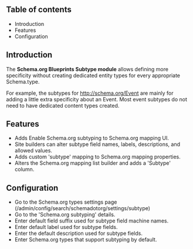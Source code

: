 Table of contents
-----------------

* Introduction
* Features
* Configuration


Introduction
------------

The **Schema.org Blueprints Subtype module** allows defining more specificity 
without creating dedicated entity types for every appropriate Schema.type.

For example, the subtypes for <http://schema.org/Event> are mainly for adding a 
little extra specificity about an Event. Most event subtypes do not need to 
have dedicated content types created.


Features
--------

- Adds Enable Schema.org subtyping to Schema.org mapping UI.
- Site builders can alter subtype field names, labels, descriptions, 
  and allowed values.
- Adds custom 'subtype' mapping to Schema.org mapping properties.
- Alters the Schema.org mapping list builder and adds a 'Subtype' column.


Configuration
-------------

- Go to the Schema.org types settings page
  (/admin/config/search/schemadotorg/settings/subtype)
- Go to the 'Schema.org subtyping' details.
- Enter default field suffix used for subtype field machine names.
- Enter default label used for subtype fields.
- Enter the default description used for subtype fields.
- Enter Schema.org types that support subtyping by default.
